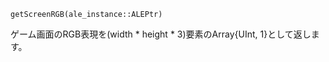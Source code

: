 ```
getScreenRGB(ale_instance::ALEPtr)
```

ゲーム画面のRGB表現を(width * height * 3)要素のArray{UInt, 1}として返します。
